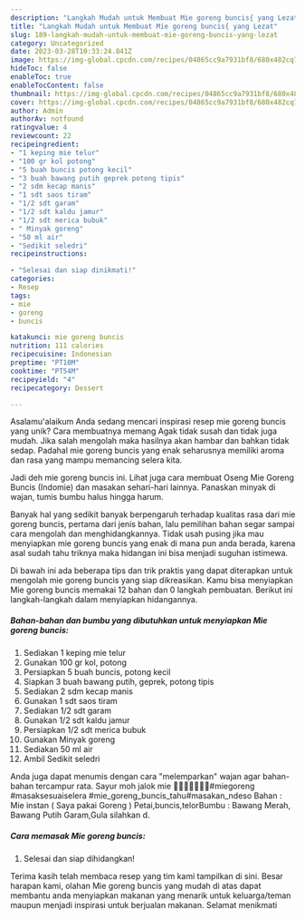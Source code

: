 ```yaml
---
description: "Langkah Mudah untuk Membuat Mie goreng buncis{ yang Lezat"
title: "Langkah Mudah untuk Membuat Mie goreng buncis{ yang Lezat"
slug: 189-langkah-mudah-untuk-membuat-mie-goreng-buncis-yang-lezat
category: Uncategorized
date: 2023-03-28T10:33:24.841Z
image: https://img-global.cpcdn.com/recipes/04865cc9a7931bf8/680x482cq70/mie-goreng-buncis-foto-resep-utama.jpg
hideToc: false
enableToc: true
enableTocContent: false
thumbnail: https://img-global.cpcdn.com/recipes/04865cc9a7931bf8/680x482cq70/mie-goreng-buncis-foto-resep-utama.jpg
cover: https://img-global.cpcdn.com/recipes/04865cc9a7931bf8/680x482cq70/mie-goreng-buncis-foto-resep-utama.jpg
author: Admin
authorAv: notfound
ratingvalue: 4
reviewcount: 22
recipeingredient:
- "1 keping mie telur"
- "100 gr kol potong"
- "5 buah buncis potong kecil"
- "3 buah bawang putih geprek potong tipis"
- "2 sdm kecap manis"
- "1 sdt saos tiram"
- "1/2 sdt garam"
- "1/2 sdt kaldu jamur"
- "1/2 sdt merica bubuk"
- " Minyak goreng"
- "50 ml air"
- "Sedikit seledri"
recipeinstructions:

- "Selesai dan siap dinikmati!"
categories:
- Resep
tags:
- mie
- goreng
- buncis

katakunci: mie goreng buncis 
nutrition: 111 calories
recipecuisine: Indonesian
preptime: "PT10M"
cooktime: "PT54M"
recipeyield: "4"
recipecategory: Dessert

---
```



Asalamu'alaikum Anda sedang mencari inspirasi resep mie goreng buncis yang unik? Cara membuatnya memang Agak tidak susah dan tidak juga mudah. Jika salah mengolah maka hasilnya akan hambar dan bahkan tidak sedap. Padahal mie goreng buncis yang enak seharusnya memiliki aroma dan rasa yang mampu memancing selera kita.


Jadi deh mie goreng buncis ini. Lihat juga cara membuat Oseng Mie Goreng Buncis (Indomie) dan masakan sehari-hari lainnya. Panaskan minyak di wajan, tumis bumbu halus hingga harum.

Banyak hal yang sedikit banyak berpengaruh terhadap kualitas rasa dari mie goreng buncis, pertama dari jenis bahan, lalu pemilihan bahan segar sampai cara mengolah dan menghidangkannya. Tidak usah pusing jika mau menyiapkan mie goreng buncis yang enak di mana pun anda berada, karena asal sudah tahu triknya maka hidangan ini bisa menjadi suguhan istimewa.


Di bawah ini ada beberapa tips dan trik praktis yang dapat diterapkan untuk mengolah mie goreng buncis yang siap dikreasikan. Kamu bisa menyiapkan Mie goreng buncis memakai 12 bahan dan 0 langkah pembuatan. Berikut ini langkah-langkah dalam menyiapkan hidangannya.

<!--inarticleads1-->

##### Bahan-bahan dan bumbu yang dibutuhkan untuk menyiapkan Mie goreng buncis:

1. Sediakan 1 keping mie telur
1. Gunakan 100 gr kol, potong
1. Persiapkan 5 buah buncis, potong kecil
1. Siapkan 3 buah bawang putih, geprek, potong tipis
1. Sediakan 2 sdm kecap manis
1. Gunakan 1 sdt saos tiram
1. Sediakan 1/2 sdt garam
1. Gunakan 1/2 sdt kaldu jamur
1. Persiapkan 1/2 sdt merica bubuk
1. Gunakan  Minyak goreng
1. Sediakan 50 ml air
1. Ambil Sedikit seledri


Anda juga dapat menumis dengan cara &#34;melemparkan&#34; wajan agar bahan-bahan tercampur rata. Sayur moh jalok mie 🍜😏😏😏😒😒😒#miegoreng #masaksesuaiselera #mie_goreng_buncis_tahu#masakan_ndeso Bahan : Mie instan ( Saya pakai Goreng ) Petai,buncis,telorBumbu : Bawang Merah, Bawang Putih Garam,Gula silahkan d. 

<!--inarticleads2-->

##### Cara memasak Mie goreng buncis:


1. Selesai dan siap dihidangkan!



Terima kasih telah membaca resep yang tim kami tampilkan di sini. Besar harapan kami, olahan Mie goreng buncis yang mudah di atas dapat membantu anda menyiapkan makanan yang menarik untuk keluarga/teman maupun menjadi inspirasi untuk berjualan makanan. Selamat menikmati
